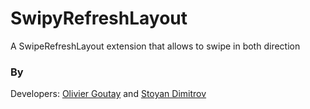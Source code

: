 # SwipyRefreshLayout
A SwipeRefreshLayout extension that allows to swipe in both direction


### By
Developers:
        [Olivier Goutay](https://github.com/olivierg13) and [Stoyan Dimitrov](https://github.com/StoyanD)

